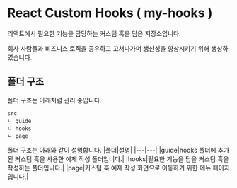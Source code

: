 # React Custom Hooks ( my-hooks )

리액트에서 필요한 기능을 담당하는 커스텀 훅을 담은 저장소입니다.

회사 사람들과 비즈니스 로직을 공유하고 고쳐나가며 생산성을 향상시키기 위해 생성하였습니다.

## 폴더 구조

폴더 구조는 아래처럼 관리 중입니다.

```
src
ㄴ guide
ㄴ hooks
ㄴ page
```

폴더 구조는 아래와 같이 설명합니다.
|폴더|설명|
|---|---|
|guide|hooks 폴더에 추가된 커스텀 훅을 사용한 예제 작성 폴더입니다.|
|hooks|필요한 기능을 담을 커스텀 훅을 작성하는 폴더입니다.|
|page|커스텀 훅 예제 작성 화면으로 이동하기 위한 메뉴 페이지입니다.|
